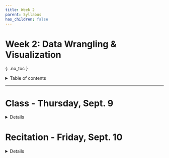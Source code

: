 ```yaml
---
title: Week 2
parent: Syllabus
has_children: false
---
```


# Week 2: Data Wrangling & Visualization
{: .no_toc }

<details closed markdown="block">
  <summary>
    Table of contents
  </summary>
  {: .text-delta }
1. TOC
{:toc}
</details>

---

<!-- ########################################################################### -->

<!-- # Homework Assignment - Due Tuesday, Sept. 7 by 5pm

<details closed markdown="block">
  <summary>Details</summary>

Please complete the following and hand in through Brightspace:

+ Quiz: Whitlock & Schluter, Chapter 1
  + 5 random questions from the [W&S Study Guide](){: target="blank"}
+ Exercise: R/RStudio Basics and Data Structures

</details> -->

<!-- ########################################################################### -->

<!-- ########################################################################### -->

# Class - Thursday, Sept. 9

<details closed markdown="block">
  <summary>Details</summary>

## Data visualization

### Introduction (class website)

### Class Notes

**Plotting with R and ggplot2** - [RMD](Class_2021.09.09/W2.C1_Exercise_DataVisualization_v2.Rmd) - [HTML](Class_2021.09.09/W2.C1_Exercise_DataVisualization_v2.html)


</details>

<!-- ########################################################################### -->

<!-- ########################################################################### -->

# Recitation - Friday, Sept. 10

<details closed markdown="block">
  <summary>Details</summary>

## Data visualization

### Class Notes

**Plotting with R and ggplot2** - [TEST](Class_2021.09.09/W2.C1_Exercise_DataVisualization_v2.Rmd.zip) - [TEST](Class_2021.09.09/W2.C1_Exercise_DataVisualization_v2.html)

</details>

<!-- ########################################################################### -->
